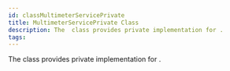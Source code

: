 ```yaml
---
id: classMultimeterServicePrivate
title: MultimeterServicePrivate Class
description: The  class provides private implementation for .
tags:
---
```

The  <docRefTextType>  class provides private implementation for  <docRefTextType> .
